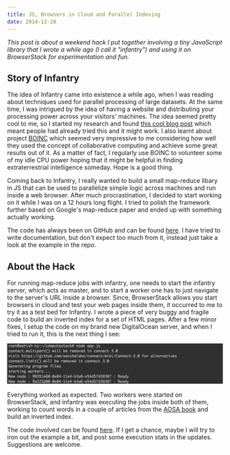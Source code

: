 ```yaml
---
title: JS, Browsers in Cloud and Parallel Indexing
date: 2014-12-28
---
```


*This post is about a weekend hack I put together involving a tiny JavaScript library that I wrote a while ago (I call it "infantry") and using it on BrowserStack for experimentation and fun.*

## Story of Infantry

The idea of Infantry came into existence a while ago, when I was reading about techniques used for parallel processing of large datasets. At the same time, I was intrigued by the idea of having a website and distributing your processing power across your visitors' machines. The idea seemed pretty cool to me, so I started my research and found [this cool blog post](https://www.igvita.com/2009/03/03/collaborative-map-reduce-in-the-browser/) which meant people had already tried this and it might work. I also learnt about project [BOINC](http://boinc.berkeley.edu/) which seemed very impressive to me considering how well they used the concept of collaborative computing and achieve some great results out of it. As a matter of fact, I regularly use BOINC to volunteer some of my idle CPU power hoping that it might be helpful in finding extraterrestrial intelligence someday. Hope is a good thing.

Coming back to Infantry, I really wanted to build a small map-reduce libary in JS that can be used to parallelize simple logic across machines and run inside a web browser. After much procrastination, I decided to start working on it while I was on a 12 hours long flight. I tried to polish the framework further based on Google's map-reduce paper and ended up with something actually working.

The code has always been on GitHub and can be found [here](https://github.com/dash1291/infantry). I have tried to write documentation, but don't expect too much from it, instead just take a look at the example in the repo.

## About the Hack

For running map-reduce jobs with infantry, one needs to start the infantry server, which acts as master, and to start a worker one has to just navigate to the server's URL inside a browser. Since, BrowserStack allows you start browsers in cloud and test your web pages inside them, it occurred to me to try it as a test bed for Infantry. I wrote a piece of very buggy and fragile code to build an inverted index for a set of HTML pages. After a few minor fixes, I setup the code on my brand new DigitalOcean server, and when I tried to run it, this is the next thing I see:

![Screenshot](./infantry-scr.png)

Everything worked as expected. Two workers were started on BrowserStack, and infantry was executing the jobs inside both of them, working to count words in a couple of articles from the [AOSA book](http://aosabook.org/en/index.html) and build an inverted index.

The code involved can be found [here](https://github.com/dash1291/browserstack-infantry). If I get a chance, maybe I will try to iron out the example a bit, and post some execution stats in the updates. Suggestions are welcome.
